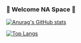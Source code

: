 ### 🚀 Welcome NA Space 🚀

<!--
**Astrum93/Astrum93** is a ✨ _special_ ✨ repository because its `README.md` (this file) appears on your GitHub profile.

Here are some ideas to get you started:

- 🔭 I’m currently working on ...
- 🌱 I’m currently learning ...
- 👯 I’m looking to collaborate on ...
- 🤔 I’m looking for help with ...
- 💬 Ask me about ...
- 📫 How to reach me: ...
- 😄 Pronouns: ...
- ⚡ Fun fact: ...
-->

[![Anurag's GitHub stats](https://github-readme-stats.vercel.app/api?username=Astrum93)](https://github.com/Astrum93/github-readme-stats)

[![Top Langs](https://github-readme-stats.vercel.app/api/top-langs/?username=Astrum93)](https://github.com/Astrum93/github-readme-stats)

<!--
![Anurag's GitHub stats](https://github-readme-stats.vercel.app/api?username=Astrum93&show_icons=true&theme=radical)
-->
